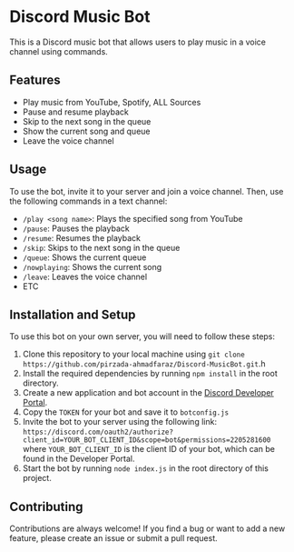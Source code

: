 # Discord Music Bot

This is a Discord music bot that allows users to play music in a voice channel using commands.


## Features

- Play music from YouTube, Spotify, ALL Sources 
- Pause and resume playback
- Skip to the next song in the queue
- Show the current song and queue
- Leave the voice channel

## Usage

To use the bot, invite it to your server and join a voice channel. Then, use the following commands in a text channel:

- `/play <song name>`: Plays the specified song from YouTube
- `/pause`: Pauses the playback
- `/resume`: Resumes the playback
- `/skip`: Skips to the next song in the queue
- `/queue`: Shows the current queue
- `/nowplaying`: Shows the current song
- `/leave`: Leaves the voice channel
- ETC

## Installation and Setup

To use this bot on your own server, you will need to follow these steps:

1. Clone this repository to your local machine using `git clone https://github.com/pirzada-ahmadfaraz/Discord-MusicBot.git`.h
2. Install the required dependencies by running `npm install` in the root directory.
3. Create a new application and bot account in the [Discord Developer Portal](https://discord.com/developers/applications).
4. Copy the `TOKEN` for your bot and save it to `botconfig.js`
5. Invite the bot to your server using the following link: `https://discord.com/oauth2/authorize?client_id=YOUR_BOT_CLIENT_ID&scope=bot&permissions=2205281600` where `YOUR_BOT_CLIENT_ID` is the client ID of your bot, which can be found in the Developer Portal.
6. Start the bot by running `node index.js` in the root directory of this project.

## Contributing

Contributions are always welcome! If you find a bug or want to add a new feature, please create an issue or submit a pull request.
